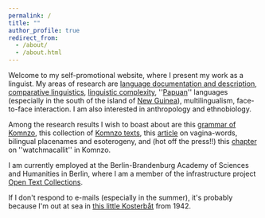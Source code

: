 ```yaml
---
permalink: /
title: ""
author_profile: true
redirect_from: 
  - /about/
  - /about.html
---
```


Welcome to my self-promotional website, where I present my work as a linguist. My areas of research are [language documentation and description](https://ifl.phil-fak.uni-koeln.de/sites/linguistik/Personen/ASW/Himmelmann/Publikationen/2006-2010/Language_documentation_What_is_it_and_what_is_it_good_for_2006a.pdf), [comparative linguistics](https://hiphilangsci.net/2018/09/05/typology/), [linguistic complexity](https://doi.org/10.1075/slcs.71), ''[Papuan](https://halmahera.hypotheses.org/747)'' languages (especially in the south of the island of [New Guinea](https://maps.app.goo.gl/r8p2hNKBiLcF46of6)), multilingualism, face-to-face interaction. I am also interested in anthropology and ethnobiology.

Among the research results I wish to boast about are this [grammar of Komnzo](https://langsci-press.org/catalog/book/212), this collection of [Komnzo texts](https://langsci-press.org/catalog/book/480), this [article](https://doi.org/10.1177/13670069211023158) on vagina-words, bilingual placenames and esoterogeny, and (hot off the press!!) this [chapter](https://zenodo.org/records/15697589) on ''watchmacallit'' in Komnzo.

I am currently employed at the Berlin-Brandenburg Academy of Sciences and Humanities in Berlin, where I am a member of the infrastructure project [Open Text Collections](https://opentextcollections.github.io/).

If I don't respond to e-mails (especially in the summer), it's probably because I'm out at sea in [this little Kosterbåt](/non-menu-page/) from 1942.